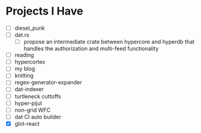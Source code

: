 # Projects I Have

- [ ] diesel_punk
- [ ] dat.rs
  - [ ] propose an intermediate crate between hypercore and hyperdb that handles the authorization and multi-feed functionality
- [ ] reading
- [ ] hypercortex
- [ ] my blog
- [ ] knitting
- [ ] regex-generator-expander
- [ ] dat-indexer
- [ ] turtleneck cuttoffs
- [ ] hyper-pijul
- [ ] non-grid WFC
- [ ] dat CI auto builder
- [x] glot-react
